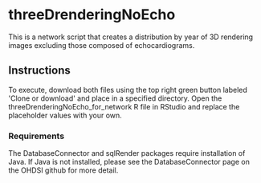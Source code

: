 # threeDrenderingNoEcho
This is a network script that creates a distribution by year of 3D rendering images excluding those composed of echocardiograms. 

## Instructions
To execute, download both files using the top right green button labeled 'Clone or download' and place in a specified directory. Open the threeDrenderingNoEcho_for_network R file in RStudio and replace the placeholder values with your own.  

### Requirements
The DatabaseConnector and sqlRender packages require installation of Java. If Java is not installed, please see the DatabaseConnector page on the OHDSI github for more detail. 
